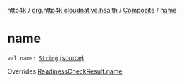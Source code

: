 [http4k](../../index.md) / [org.http4k.cloudnative.health](../index.md) / [Composite](index.md) / [name](./name.md)

# name

`val name: `[`String`](https://kotlinlang.org/api/latest/jvm/stdlib/kotlin/-string/index.html) [(source)](https://github.com/http4k/http4k/blob/master/http4k-cloudnative/src/main/kotlin/org/http4k/cloudnative/health/ReadinessCheckResult.kt#L29)

Overrides [ReadinessCheckResult.name](../-readiness-check-result/name.md)

